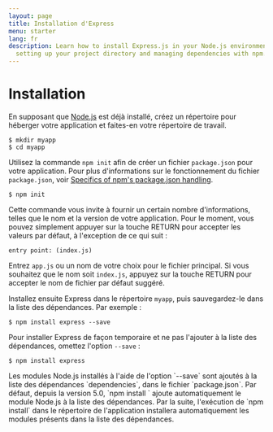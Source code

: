 ```yaml
---
layout: page
title: Installation d'Express
menu: starter
lang: fr
description: Learn how to install Express.js in your Node.js environment, including
  setting up your project directory and managing dependencies with npm.
---
```


# Installation

En supposant que [Node.js](https://nodejs.org/) est déjà installé, créez un répertoire pour héberger votre application et faites-en votre répertoire de travail.

```console
$ mkdir myapp
$ cd myapp
```

Utilisez la commande `npm init` afin de créer un fichier `package.json` pour votre application.
Pour plus d'informations sur le fonctionnement du fichier `package.json`, voir [Specifics of npm's package.json handling](https://docs.npmjs.com/files/package.json).

```console
$ npm init
```

Cette commande vous invite à fournir un certain nombre d'informations, telles que le nom et la version de votre application.
Pour le moment, vous pouvez simplement appuyer sur la touche RETURN pour accepter les valeurs par défaut, à l'exception de ce qui suit :

```console
entry point: (index.js)
```

Entrez `app.js` ou un nom de votre choix pour le fichier principal. Si vous souhaitez que le nom soit `index.js`, appuyez sur la touche RETURN pour accepter le nom de fichier par défaut suggéré.

Installez ensuite Express dans le répertoire `myapp`, puis sauvegardez-le dans la liste des dépendances. Par exemple :

```console
$ npm install express --save
```

Pour installer Express de façon temporaire et ne pas l'ajouter à la liste des dépendances, omettez l'option `--save` :

```console
$ npm install express
```

<div class="doc-box doc-info" markdown="1">
Les modules Node.js installés à l'aide de l'option `--save` sont ajoutés à la liste des dépendances `dependencies`, dans le fichier `package.json`.
Par défaut, depuis la version 5.0, `npm install <package-name>` ajoute automatiquement le module Node.js à la liste des dépendances.
Par la suite, l'exécution de `npm install` dans le répertoire de l'application installera automatiquement les modules présents dans la liste des dépendances.
</div>
